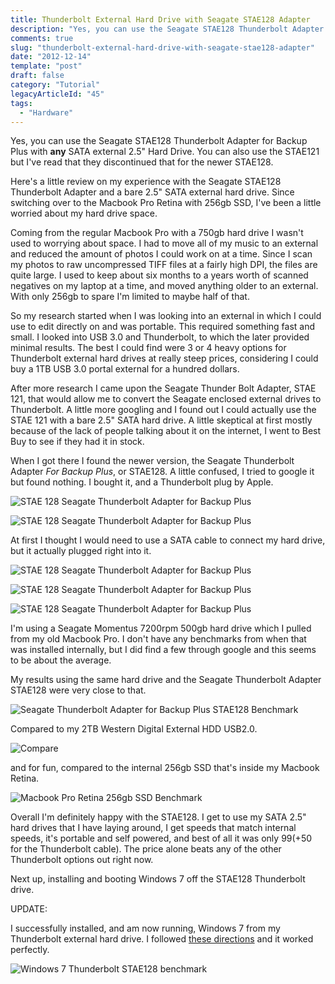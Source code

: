 ```yaml
---
title: Thunderbolt External Hard Drive with Seagate STAE128 Adapter
description: "Yes, you can use the Seagate STAE128 Thunderbolt Adapter for Backup Plus with any SATA external 2.5\" Hard Drive."
comments: true
slug: "thunderbolt-external-hard-drive-with-seagate-stae128-adapter"
date: "2012-12-14"
template: "post"
draft: false
category: "Tutorial"
legacyArticleId: "45"
tags:
  - "Hardware"
---
```

Yes, you can use the Seagate STAE128 Thunderbolt Adapter for Backup Plus with **any** SATA external 2.5" Hard Drive. You can also use the STAE121 but I've read that they discontinued that for the newer STAE128.

Here's a little review on my experience with the Seagate STAE128 Thunderbolt Adapter and a bare 2.5" SATA external hard drive. Since switching over to the Macbook Pro Retina with 256gb SSD, I've been a little worried about my hard drive space.

Coming from the regular Macbook Pro with a 750gb hard drive I wasn't used to worrying about space. I had to move all of my music to an external and reduced the amount of photos I could work on at a time. Since I scan my photos to raw uncompressed TIFF files at a fairly high DPI, the files are quite large. I used to keep about six months to a years worth of scanned negatives on my laptop at a time, and moved anything older to an external. With only 256gb to spare I'm limited to maybe half of that.

So my research started when I was looking into an external in which I could use to edit directly on and was portable. This required something fast and small. I looked into USB 3.0 and Thunderbolt, to which the later provided minimal results. The best I could find were 3 or 4 heavy options for Thunderbolt external hard drives at really steep prices, considering I could buy a 1TB USB 3.0 portal external for a hundred dollars.

After more research I came upon the Seagate Thunder Bolt Adapter, STAE 121, that would allow me to convert the Seagate enclosed external drives to Thunderbolt. A little more googling and I found out I could actually use the STAE 121 with a bare 2.5" SATA hard drive. A little skeptical at first mostly because of the lack of people talking about it on the internet, I went to Best Buy to see if they had it in stock.

When I got there I found the newer version, the Seagate Thunderbolt Adapter _For Backup Plus_, or STAE128. A little confused, I tried to google it but found nothing. I bought it, and a Thunderbolt plug by Apple.

![STAE 128 Seagate Thunderbolt Adapter for Backup Plus](../assets/stae128/Photo%20Dec%2014%2C%201%2031%2046%20PM.jpg)

![STAE 128 Seagate Thunderbolt Adapter for Backup Plus](../assets/stae128/Photo%20Dec%2014%2C%201%2031%2058%20PM.jpg)

At first I thought I would need to use a SATA cable to connect my hard drive, but it actually plugged right into it.

![STAE 128 Seagate Thunderbolt Adapter for Backup Plus](../assets/stae128/Photo%20Dec%2014%2C%201%2033%2005%20PM.jpg)

![STAE 128 Seagate Thunderbolt Adapter for Backup Plus](../assets/stae128/Photo%20Dec%2014%2C%201%2033%2026%20PM.jpg)

![STAE 128 Seagate Thunderbolt Adapter for Backup Plus](../assets/stae128/Photo%20Dec%2014%2C%201%2034%2011%20PM.jpg)

I'm using a Seagate Momentus 7200rpm 500gb hard drive which I pulled from my old Macbook Pro. I don't have any benchmarks from when that was installed internally, but I did find a few through google and this seems to be about the average.

My results using the same hard drive and the Seagate Thunderbolt Adapter STAE128 were very close to that.

![Seagate Thunderbolt Adapter for Backup Plus STAE128 Benchmark](../assets/stae128/Screen%20Shot%202012-12-14%20at%201.57.21%20PM.png)

Compared to my 2TB Western Digital External HDD USB2.0.

![Compare](../assets/stae128/Screen%20Shot%202012-12-14%20at%202.09.12%20PM.png)

and for fun, compared to the internal 256gb SSD that's inside my Macbook Retina.

![Macbook Pro Retina 256gb SSD Benchmark](../assets/stae128/Screen%20Shot%202012-12-14%20at%202.11.37%20PM.png)

Overall I'm definitely happy with the STAE128. I get to use my SATA 2.5" hard drives that I have laying around, I get speeds that match internal speeds, it's portable and self powered, and best of all it was only $99(+$50 for the Thunderbolt cable). The price alone beats any of the other Thunderbolt options out right now.

Next up, installing and booting Windows 7 off the STAE128 Thunderbolt drive.

UPDATE:

I successfully installed, and am now running, Windows 7 from my Thunderbolt external hard drive. I followed [these directions](https://forums.macrumors.com/threads/rmbp-bootcamp-off-thunderbolt-drive-more-complete-solution.1414769/) and it worked perfectly.

![Windows 7 Thunderbolt STAE128 benchmark](../assets/stae128/windows_thunderbolt_benchmark.JPG)